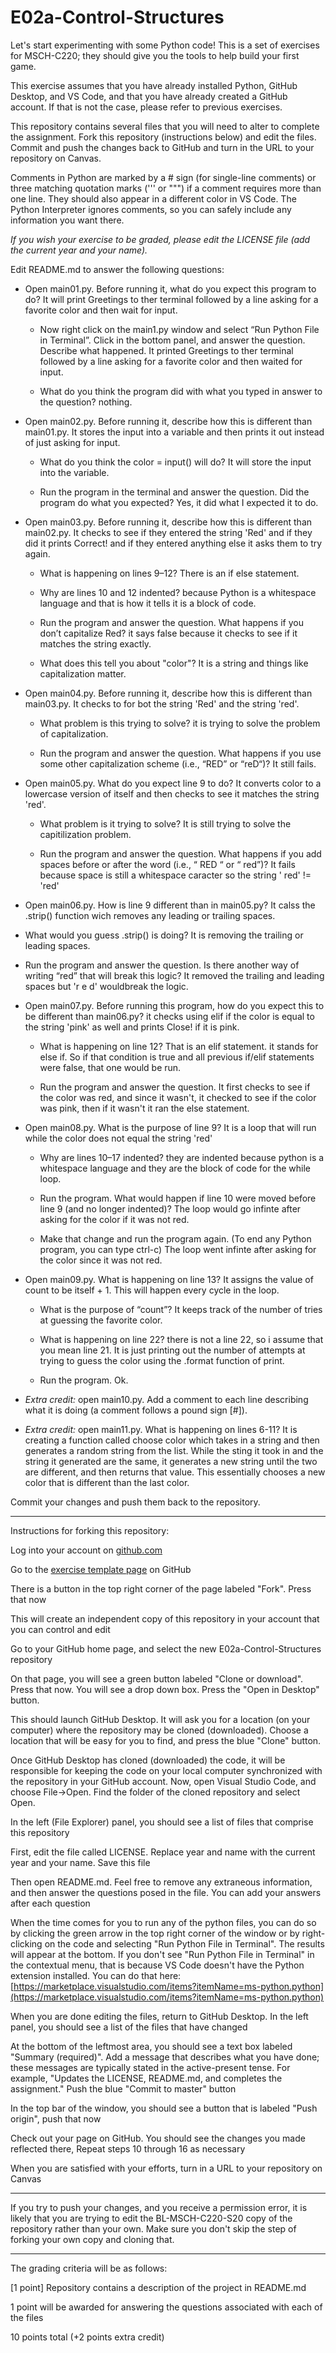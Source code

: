 
# E02a-Control-Structures

Let's start experimenting with some Python code! This is a set of exercises for MSCH-C220; they should give you the tools to help build your first game.
 
This exercise assumes that you have already installed Python, GitHub Desktop, and VS Code, and that you have already created a GitHub account. If that is not the case, please refer to previous exercises.

This repository contains several files that you will need to alter to complete the assignment. Fork this repository (instructions below) and edit the files. Commit and push the changes back to GitHub and turn in the URL to your repository on Canvas.

Comments in Python are marked by a # sign (for single-line comments) or three matching quotation marks (''' or """) if a comment requires more than one line. They should also appear in a different color in VS Code. The Python Interpreter ignores comments, so you can safely include any information you want there.

*If you wish your exercise to be graded, please edit the LICENSE file (add the current year and your name).*

Edit README.md to answer the following questions:

- Open main01.py. Before running it, what do you expect this program to do?
	It will print Greetings to ther terminal followed by a line asking for a favorite color and then wait for input.
  
  - Now right click on the main1.py window and select “Run Python File in Terminal”. Click in the bottom panel, and answer the question. Describe what happened.
    It printed Greetings to ther terminal followed by a line asking for a favorite color and then waited for input.
  
  - What do you think the program did with what you typed in answer to the question?
    nothing.
- Open main02.py. Before running it, describe how this is different than main01.py.
  It stores the input into a variable and then prints it out instead of just asking for input.
  
  - What do you think the color = input() will do?
    It will store the input into the variable.
  
  - Run the program in the terminal and answer the question. Did the program do what you expected?
    Yes, it did what I expected it to do.
- Open main03.py. Before running it, describe how this is different than main02.py.
  It checks to see if they entered the string 'Red' and if they did it prints Correct! and if they entered anything else it asks them to try again.

  - What is happening on lines 9–12?
    There is an if else statement.
  
  - Why are lines 10 and 12 indented?
    because Python is a whitespace language and that is how it tells it is a block of code.

  - Run the program and answer the question. What happens if you don’t capitalize Red?
    it says false because it checks to see if it matches the string exactly.
  
  - What does this tell you about "color"?
    It is a string and things like capitalization matter.

- Open main04.py. Before running it, describe how this is different than main03.py.
  It checks to for bot the string 'Red' and the string 'red'.
  
  - What problem is this trying to solve?
    it is trying to solve the problem of capitalization.

  - Run the program and answer the question. What happens if you use some other capitalization scheme (i.e., “RED” or “reD“)?
    It still fails.

- Open main05.py. What do you expect line 9 to do?
  It converts color to a lowercase version of itself and then checks to see it matches the string 'red'.

  - What problem is it trying to solve?
    It is still trying to solve the capitilization problem.

  - Run the program and answer the question. What happens if you add spaces before or after the word (i.e., “ RED “ or “ red”)?
    It fails because space is still a whitespace caracter so the string ' red' != 'red'

 - Open main06.py. How is line 9 different than in main05.py?
  It calss the .strip() function wich removes any leading or trailing spaces.

  - What would you guess .strip() is doing?
    It is removing the trailing or leading spaces.

  - Run the program and answer the question. Is there another way of writing “red” that will break this logic?
    It removed the trailing and leading spaces but 'r e d' wouldbreak the logic.

- Open main07.py. Before running this program, how do you expect this to be different than main06.py?
  it checks using elif if the color is equal to the string 'pink' as well and prints Close! if it is pink.

  - What is happening on line 12?
    That is an elif statement. it stands for else if. So if that condition is true and all previous if/elif statements were false, that one would be run.

  - Run the program and answer the question.
    It first checks to see if the color was red, and since it wasn't, it checked to see if the color was pink, then if it wasn't it ran the else statement.


- Open main08.py. What is the purpose of line 9?
  It is a loop that will run while the color does not equal the string 'red'

  - Why are lines 10–17 indented?
    they are indented because python is a whitespace language and they are the block of code for the while loop.


  - Run the program. What would happen if line 10 were moved before line 9 (and no longer indented)?
    The loop would go infinte after asking for the color if it was not red. 

  - Make that change and run the program again. (To end any Python program, you can type ctrl-c)
    The loop went infinte after asking for the color since it was not red.

- Open main09.py. What is happening on line 13?
  It assigns the value of count to be itself + 1. This will happen every cycle in the loop.

  - What is the purpose of “count”?
    It keeps track of the number of tries at guessing the favorite color.

  - What is happening on line 22?
    there is not a line 22, so i assume that you mean line 21. It is just printing out the number of attempts 
    at trying to guess the color using the .format function of print.

  - Run the program.
    Ok.


- *Extra credit:* open main10.py. Add a comment to each line describing what it is doing (a comment follows a 
pound sign [#]).
 
 
- *Extra credit:* open main11.py. What is happening on lines 6-11?
  It is creating a function called choose color which takes in a string and then generates a random string from the list. While the sting it took in and the string it generated are the same, it generates a new string until the two are different, and then returns that value. This essentially chooses a new color that is different than the last color.
  
Commit your changes and push them back to the repository.
 

---

Instructions for forking this repository:
 
Log into your account on [github.com](https://github.com)

Go to the [exercise template page](https://github.com/BL-MSCH-C220-S20/E02a-Control-Structures) on GitHub

There is a button in the top right corner of the page labeled "Fork". Press that now

This will create an independent copy of this repository in your account that you can control and edit

Go to your GitHub home page, and select the new E02a-Control-Structures repository

On that page, you will see a green button labeled "Clone or download". Press that now. You will see a drop down box. Press the "Open in Desktop" button.

This should launch GitHub Desktop. It will ask you for a location (on your computer) where the repository may be cloned (downloaded). Choose a location that will be easy for you to find, and press the blue "Clone" button.

Once GitHub Desktop has cloned (downloaded) the code, it will be responsible for keeping the code on your local computer synchronized with the repository in your GitHub account. Now, open Visual Studio Code, and choose File->Open. Find the folder of the cloned repository and select Open.

In the left (File Explorer) panel, you should see a list of files that comprise this repository

First, edit the file called LICENSE. Replace year and name with the current year and your name. Save this file

Then open README.md. Feel free to remove any extraneous information, and then answer the questions posed in the file. You can add your answers after each question

When the time comes for you to run any of the python files, you can do so by clicking the green arrow in the top right corner of the window or by right-clicking on the code and selecting "Run Python File in Terminal". The results will appear at the bottom. If you don't see "Run Python File in Terminal" in the contextual menu, that is because VS Code doesn't have the Python extension installed. You can do that here: [https://marketplace.visualstudio.com/items?itemName=ms-python.python](https://marketplace.visualstudio.com/items?itemName=ms-python.python)

When you are done editing the files, return to GitHub Desktop. In the left panel, you should see a list of the files that have changed

At the bottom of the leftmost area, you should see a text box labeled "Summary (required)". Add a message that describes what you have done; these messages are typically stated in the active-present tense. For example, "Updates the LICENSE, README.md, and completes the assignment." Push the blue "Commit to master" button

In the top bar of the window, you should see a button that is labeled "Push origin", push that now

Check out your page on GitHub. You should see the changes you made reflected there, Repeat steps 10 through 16 as necessary

When you are satisfied with your efforts, turn in a URL to your repository on Canvas

---
If you try to push your changes, and you receive a permission error, it is likely that you are trying to edit the BL-MSCH-C220-S20 copy of the repository rather than your own. Make sure you don't skip the step of forking your own copy and cloning that.

---

The grading criteria will be as follows:
 
[1 point] Repository contains a description of the project in README.md

1 point will be awarded for answering the questions associated with each of the files

10 points total (+2 points extra credit)
